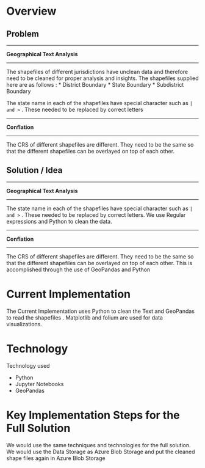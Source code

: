 # Overview                 

## Problem    

<hr/>

**Geographical Text Analysis**    

<hr/>
The shapefiles of different jurisdictions have unclean data and therefore need to be cleaned for proper analysis and insights. The shapefiles supplied here are as follows :        
* District Boundary          
* State Boundary       
* Subdistrict Boundary      

The state name in each of the shapefiles have special character such as `| and >` . These needed to be replaced by correct letters       

<hr/>

**Conflation**    

<hr/>       

The CRS of different shapefiles are different. They need to be the same so that the different shapefiles can be overlayed on top of each other.          
    

  

## Solution / Idea 

<hr/>

**Geographical Text Analysis**    

<hr/>

The state name in each of the shapefiles have special character such as `| and >` . These needed to be replaced by correct letters. We use Regular expressions and Python to clean the data. 


<hr/>

**Conflation**    

<hr/> 

The CRS of different shapefiles are different. They need to be the same so that the different shapefiles can be overlayed on top of each other. This is accomplished through the use of GeoPandas and Python            


# Current Implementation    

The Current Implementation uses Python to clean the Text and GeoPandas to read the shapefiles . Matplotlib and folium are used for data visualizations.     


# Technology      

Technology used        
* Python           
* Jupyter Notebooks           
* GeoPandas           
        

# Key Implementation Steps for the Full Solution   

We would use the same techniques and technologies for the full solution. We would use the Data Storage as Azure Blob Storage and put the cleaned shape files again in Azure Blob Storage   

